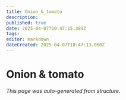 ```yaml
---
title: Onion_&_tomato
description: 
published: true
date: 2025-04-07T10:47:15.389Z
tags: 
editor: markdown
dateCreated: 2025-04-07T10:47:13.060Z
---
```


# Onion & tomato

*This page was auto-generated from structure.*